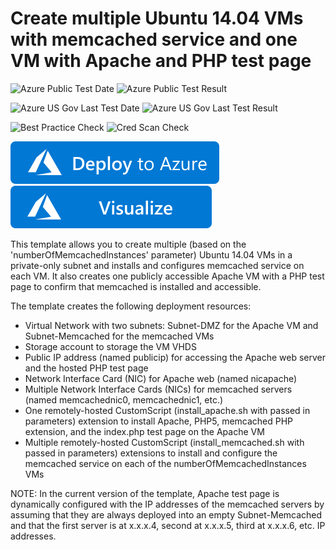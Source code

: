 # Create multiple Ubuntu 14.04 VMs with memcached service and one VM with Apache and PHP test page

![Azure Public Test Date](https://azurequickstartsservice.blob.core.windows.net/badges/memcached-multi-vm-ubuntu/PublicLastTestDate.svg)
![Azure Public Test Result](https://azurequickstartsservice.blob.core.windows.net/badges/memcached-multi-vm-ubuntu/PublicDeployment.svg)

![Azure US Gov Last Test Date](https://azurequickstartsservice.blob.core.windows.net/badges/memcached-multi-vm-ubuntu/FairfaxLastTestDate.svg)
![Azure US Gov Last Test Result](https://azurequickstartsservice.blob.core.windows.net/badges/memcached-multi-vm-ubuntu/FairfaxDeployment.svg)

![Best Practice Check](https://azurequickstartsservice.blob.core.windows.net/badges/memcached-multi-vm-ubuntu/BestPracticeResult.svg)
![Cred Scan Check](https://azurequickstartsservice.blob.core.windows.net/badges/memcached-multi-vm-ubuntu/CredScanResult.svg)

[![Deploy To Azure](https://raw.githubusercontent.com/Azure/azure-quickstart-templates/master/1-CONTRIBUTION-GUIDE/images/deploytoazure.svg?sanitize=true)](https://portal.azure.com/#create/Microsoft.Template/uri/https%3A%2F%2Fraw.githubusercontent.com%2FAzure%2Fazure-quickstart-templates%2Fmaster%2Fmemcached-multi-vm-ubuntu%2Fazuredeploy.json)
[![Visualize](https://raw.githubusercontent.com/Azure/azure-quickstart-templates/master/1-CONTRIBUTION-GUIDE/images/visualizebutton.svg?sanitize=true)](http://armviz.io/#/?load=https%3A%2F%2Fraw.githubusercontent.com%2FAzure%2Fazure-quickstart-templates%2Fmaster%2Fmemcached-multi-vm-ubuntu%2Fazuredeploy.json)

This template allows you to create multiple (based on the
'numberOfMemcachedInstances' parameter) Ubuntu 14.04 VMs in a private-only
subnet and installs and configures memcached service on each VM. It also creates
one publicly accessible Apache VM with a PHP test page to confirm that memcached
is installed and accessible.

The template creates the following deployment resources:

- Virtual Network with two subnets: Subnet-DMZ for the Apache VM and
  Subnet-Memcached for the memcached VMs
- Storage account to storage the VM VHDS
- Public IP address (named publicip) for accessing the Apache web server and the
  hosted PHP test page
- Network Interface Card (NIC) for Apache web (named nicapache)
- Multiple Network Interface Cards (NICs) for memcached servers (named
  memcachednic0, memcachednic1, etc.)
- One remotely-hosted CustomScript (install_apache.sh with passed in parameters)
  extension to install Apache, PHP5, memcached PHP extension, and the index.php
  test page on the Apache VM
- Multiple remotely-hosted CustomScript (install_memcached.sh with passed in
  parameters) extensions to install and configure the memcached service on each
  of the numberOfMemcachedInstances VMs

NOTE: In the current version of the template, Apache test page is dynamically
configured with the IP addresses of the memcached servers by assuming that they
are always deployed into an empty Subnet-Memcached and that the first server is
at x.x.x.4, second at x.x.x.5, third at x.x.x.6, etc. IP addresses.
